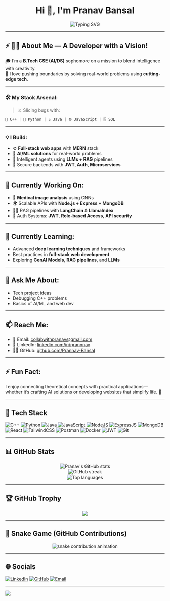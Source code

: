 <h1 align="center">Hi 👋, I'm Pranav Bansal</h1>

<p align="center">
  <img src="https://readme-typing-svg.demolab.com?font=Fira+Code&duration=3000&pause=1000&color=0C76E8&center=true&vCenter=true&multiline=true&width=1000&height=100&lines=B.Tech+CSE+(AI/DS)+Student;Full-stack+%7C+GenAI+%7C+AI%2FML+Developer;Passionate+Coder+%7C+Project+Builder+%7C+Tech+Explorer" alt="Typing SVG" />
</p>

---

## ⚡ 👨‍💻 About Me — A Developer with a Vision!

🎓 I’m a **B.Tech CSE (AI/DS)** sophomore on a mission to blend intelligence with creativity.  
🚀 I love pushing boundaries by solving real-world problems using **cutting-edge tech**.

---

### 🛠️ My Stack Arsenal:
> ⚔️ Slicing bugs with:  
```c++
🧠 C++ | 🐍 Python | ☕ Java | 🌐 JavaScript | 🗄️ SQL
```

---

### 💡 I Build:
- ⚙️ **Full-stack web apps** with **MERN** stack  
- 🧬 **AI/ML solutions** for real-world problems  
- 🧠 Intelligent agents using **LLMs + RAG** pipelines  
- 🔐 Secure backends with **JWT, Auth, Microservices**

---

## 🔭 Currently Working On:
- 🩻 **Medical image analysis** using CNNs  
- 🌍 Scalable APIs with **Node.js + Express + MongoDB**  
- 🧙‍♂️ RAG pipelines with **LangChain** & **LlamaIndex**  
- 🔐 Auth Systems: **JWT**, **Role-based Access**, **API security**

---

## 🌱 Currently Learning:
- Advanced **deep learning techniques** and frameworks  
- Best practices in **full-stack web development**  
- Exploring **GenAI Models**, **RAG pipelines**, and **LLMs**

---

## 💬 Ask Me About:
- Tech project ideas  
- Debugging C++ problems  
- Basics of AI/ML and web dev

---

## 📫 Reach Me:
- 📧 Email: [collabwithpranav@gmail.com](mailto:collabwithpranav@gmail.com)  
- 💼 LinkedIn: [linkedin.com/in/prannnav](https://linkedin.com/in/prannnav)  
- 🧑‍💻 GitHub: [github.com/Prannav-Bansal](https://github.com/Prannav-Bansal)

---

## ⚡ Fun Fact:
I enjoy connecting theoretical concepts with practical applications—whether it’s crafting AI solutions or developing websites that simplify life. 🚀

---

## 🧰 Tech Stack

![C++](https://img.shields.io/badge/C++-00599C?style=for-the-badge&logo=c%2B%2B&logoColor=white)
![Python](https://img.shields.io/badge/Python-3670A0?style=for-the-badge&logo=python&logoColor=ffdd54)
![Java](https://img.shields.io/badge/Java-ED8B00?style=for-the-badge&logo=java&logoColor=white)
![JavaScript](https://img.shields.io/badge/JavaScript-F7DF1E?style=for-the-badge&logo=javascript&logoColor=black)
![NodeJS](https://img.shields.io/badge/Node.js-339933?style=for-the-badge&logo=nodedotjs&logoColor=white)
![ExpressJS](https://img.shields.io/badge/Express.js-404D59?style=for-the-badge)
![MongoDB](https://img.shields.io/badge/MongoDB-4EA94B?style=for-the-badge&logo=mongodb&logoColor=white)
![React](https://img.shields.io/badge/React-20232A?style=for-the-badge&logo=react&logoColor=61DAFB)
![TailwindCSS](https://img.shields.io/badge/TailwindCSS-38B2AC?style=for-the-badge&logo=tailwind-css&logoColor=white)
![Postman](https://img.shields.io/badge/Postman-FF6C37?style=for-the-badge&logo=postman&logoColor=white)
![Docker](https://img.shields.io/badge/Docker-2496ED?style=for-the-badge&logo=docker&logoColor=white)
![JWT](https://img.shields.io/badge/JWT-000000?style=for-the-badge&logo=jsonwebtokens&logoColor=white)
![Git](https://img.shields.io/badge/Git-F05032?style=for-the-badge&logo=git&logoColor=white)

---

## 📊 GitHub Stats

<p align="center">
  <img src="https://github-readme-stats.vercel.app/api?username=Prannav-Bansal&show_icons=true&theme=tokyonight" alt="Pranav's GitHub stats" />
  <br />
  <img src="https://github-readme-streak-stats.herokuapp.com?user=Prannav-Bansal&theme=tokyonight" alt="GitHub streak" />
  <br />
  <img src="https://github-readme-stats.vercel.app/api/top-langs/?username=Prannav-Bansal&layout=compact&theme=tokyonight" alt="Top languages" />
</p>

---

## 🏆 GitHub Trophy

<p align="center">
  <img src="https://github-profile-trophy.vercel.app/?username=Prannav-Bansal&theme=tokyonight&no-bg=true&margin-w=4" />
</p>

---

## 🐍 Snake Game (GitHub Contributions)

<p align="center">
  <img src="https://raw.githubusercontent.com/Prannav-Bansal/Prannav-Bansal/output/github-contribution-grid-snake.svg" alt="snake contribution animation" />
</p>

---

## 🌐 Socials

[![LinkedIn](https://img.shields.io/badge/LinkedIn-%230077B5.svg?style=for-the-badge&logo=linkedin&logoColor=white)](https://linkedin.com/in/prannnav)
[![GitHub](https://img.shields.io/badge/GitHub-%2312100E.svg?style=for-the-badge&logo=github&logoColor=white)](https://github.com/Prannav-Bansal)
[![Email](https://img.shields.io/badge/Gmail-D14836?style=for-the-badge&logo=gmail&logoColor=white)](mailto:collabwithpranav@gmail.com)

---

[![](https://visitcount.itsvg.in/api?id=Prannav-Bansal&label=Profile%20Views&color=0&icon=0)](https://visitcount.itsvg.in)
